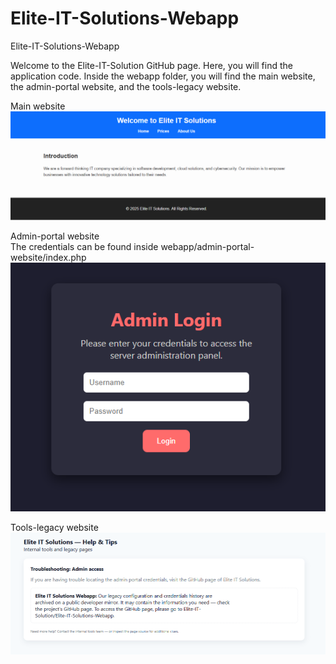 # Elite-IT-Solutions-Webapp
Elite-IT-Solutions-Webapp

Welcome to the Elite-IT-Solution GitHub page. Here, you will find the application code. Inside the webapp folder, you will find the main website, the admin-portal website, and the tools-legacy website.

Main website
![Alt text](images/main.png)

Admin-portal website<br>
The credentials can be found inside webapp/admin-portal-website/index.php
![Alt text](images/admin-portal.png)

Tools-legacy website
![Alt text](images/tools-legacy.png)

